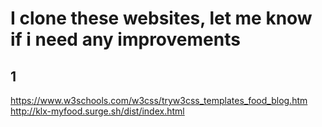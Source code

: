 # I clone these websites, let me know if i need any improvements

## 1
https://www.w3schools.com/w3css/tryw3css_templates_food_blog.htm
http://klx-myfood.surge.sh/dist/index.html

